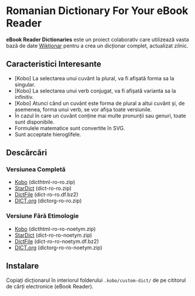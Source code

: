 # Romanian Dictionary For Your eBook Reader

**eBook Reader Dictionaries** este un proiect colaborativ care utilizează vasta bază de date [Wikționar](https://ro.wiktionary.org/) pentru a crea un dicționar complet, actualizat zilnic.

## Caracteristici Interesante

- [Kobo] La selectarea unui cuvânt la plural, va fi afișată forma sa la singular.
- [Kobo] La selectarea unui verb conjugat, va fi afișată varianta sa la infinitiv. <!-- → [ate](screenshot-mănâncă.png)-->
- [Kobo] Atunci când un cuvânt este forma de plural a altui cuvânt și, de asemenea,
forma unui verb, se vor afișa toate versiunile. <!-- → [](screenshot-.png) -->
- În cazul în care un cuvânt conține mai multe pronunții sau genuri, toate sunt
disponibile. <!-- → [board](screenshot-.png)-->
- Formulele matematice sunt convertite în SVG. <!-- → [Identitatea trigonometrică pitagoreică](screenshot-identitatea_trigonometrică_pitagoreicăy.png)-->
- Sunt acceptate hieroglifele. <!--→ [tjaty](screenshot-.png)-->

## Descărcări

### Versiunea Completă

- [Kobo](https://github.com/BoboTiG/ebook-reader-dict/releases/download/ro/dicthtml-ro-ro.zip) (dicthtml-ro-ro.zip)
- [StarDict](https://github.com/BoboTiG/ebook-reader-dict/releases/download/ro/dict-ro-ro.zip) (dict-ro-ro.zip)
- [DictFile](https://github.com/BoboTiG/ebook-reader-dict/releases/download/ro/dict-ro-ro.df.bz2) (dict-ro-ro.df.bz2)
- [DICT.org](https://github.com/BoboTiG/ebook-reader-dict/releases/download/ro/dictorg-ro-ro.zip) (dictorg-ro-ro.zip)

### Versiune Fără Etimologie

- [Kobo](https://github.com/BoboTiG/ebook-reader-dict/releases/download/ro/dicthtml-ro-ro-noetym.zip) (dicthtml-ro-ro-noetym.zip)
- [StarDict](https://github.com/BoboTiG/ebook-reader-dict/releases/download/ro/dict-ro-ro-noetym.zip) (dict-ro-ro-noetym.zip)
- [DictFile](https://github.com/BoboTiG/ebook-reader-dict/releases/download/ro/dict-ro-ro-noetym.df.bz2) (dict-ro-ro-noetym.df.bz2)
- [DICT.org](https://github.com/BoboTiG/ebook-reader-dict/releases/download/ro/dictorg-ro-ro-noetym.zip) (dictorg-ro-ro-noetym.zip)

## Instalare

Copiați dicționarul în interiorul folderului  `.kobo/custom-dict/` de pe cititorul de
cărți electronice (eBook Reader).
